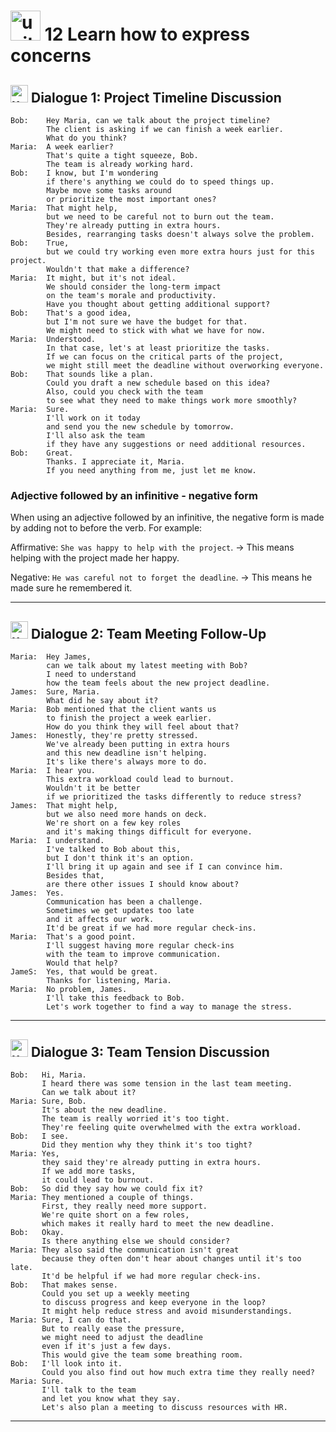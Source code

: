 # <img width="48" height="48" src="https://img.icons8.com/emoji/48/united-kingdom-emoji.png" alt="united-kingdom-emoji"/>  12 Learn how to express concerns

## <img width="28" height="28" src="https://img.icons8.com/emoji/28/united-kingdom-emoji.png" alt="united-kingdom-emoji"/> Dialogue 1: Project Timeline Discussion

```
Bob:    Hey Maria, can we talk about the project timeline?      
        The client is asking if we can finish a week earlier.
        What do you think?
Maria:  A week earlier?
        That's quite a tight squeeze, Bob.
        The team is already working hard.
Bob:    I know, but I'm wondering
        if there's anything we could do to speed things up.
        Maybe move some tasks around
        or prioritize the most important ones?
Maria:  That might help,
        but we need to be careful not to burn out the team.
        They're already putting in extra hours.
        Besides, rearranging tasks doesn't always solve the problem.
Bob:    True,
        but we could try working even more extra hours just for this project.
        Wouldn't that make a difference?
Maria:  It might, but it's not ideal.
        We should consider the long-term impact
        on the team's morale and productivity.
        Have you thought about getting additional support?
Bob:    That's a good idea,
        but I'm not sure we have the budget for that.
        We might need to stick with what we have for now.
Maria:  Understood.
        In that case, let's at least prioritize the tasks.
        If we can focus on the critical parts of the project,
        we might still meet the deadline without overworking everyone.
Bob:    That sounds like a plan.
        Could you draft a new schedule based on this idea?
        Also, could you check with the team
        to see what they need to make things work more smoothly?
Maria:  Sure.
        I'll work on it today
        and send you the new schedule by tomorrow.
        I'll also ask the team
        if they have any suggestions or need additional resources.
Bob:    Great.
        Thanks. I appreciate it, Maria.
        If you need anything from me, just let me know.
```
### Adjective followed by an infinitive - negative form

When using an adjective followed by an infinitive, the negative form is made by adding not to before the verb. For example:

Affirmative: `She was happy to help with the project`. -> This means helping with the project made her happy.

Negative: `He was careful not to forget the deadline`. -> This means he made sure he remembered it.



---

## <img width="28" height="28" src="https://img.icons8.com/emoji/28/united-kingdom-emoji.png" alt="united-kingdom-emoji"/> Dialogue 2: Team Meeting Follow-Up

```
Maria:  Hey James,
        can we talk about my latest meeting with Bob?
        I need to understand
        how the team feels about the new project deadline.
James:  Sure, Maria.
        What did he say about it?
Maria:  Bob mentioned that the client wants us
        to finish the project a week earlier.
        How do you think they will feel about that?
James:  Honestly, they're pretty stressed.
        We've already been putting in extra hours
        and this new deadline isn't helping.
        It's like there's always more to do.
Maria:  I hear you.
        This extra workload could lead to burnout.
        Wouldn't it be better
        if we prioritized the tasks differently to reduce stress?
James:  That might help,
        but we also need more hands on deck.
        We're short on a few key roles
        and it's making things difficult for everyone.
Maria:  I understand.
        I've talked to Bob about this,
        but I don't think it's an option.
        I'll bring it up again and see if I can convince him.
        Besides that,
        are there other issues I should know about?
James:  Yes.
        Communication has been a challenge.
        Sometimes we get updates too late
        and it affects our work.
        It'd be great if we had more regular check-ins.
Maria:  That's a good point.
        I'll suggest having more regular check-ins
        with the team to improve communication.
        Would that help?
JameS:  Yes, that would be great.
        Thanks for listening, Maria.
Maria:  No problem, James.
        I'll take this feedback to Bob.
        Let's work together to find a way to manage the stress.
```

---

## <img width="28" height="28" src="https://img.icons8.com/emoji/28/united-kingdom-emoji.png" alt="united-kingdom-emoji"/>  Dialogue 3: Team Tension Discussion

```
Bob:   Hi, Maria.
       I heard there was some tension in the last team meeting.
       Can we talk about it?
Maria: Sure, Bob.
       It's about the new deadline.
       The team is really worried it's too tight.
       They're feeling quite overwhelmed with the extra workload.
Bob:   I see.
       Did they mention why they think it's too tight?
Maria: Yes,
       they said they're already putting in extra hours.
       If we add more tasks,
       it could lead to burnout.
Bob:   So did they say how we could fix it?
Maria: They mentioned a couple of things.
       First, they really need more support.
       We're quite short on a few roles,
       which makes it really hard to meet the new deadline.
Bob:   Okay.
       Is there anything else we should consider?
Maria: They also said the communication isn't great
       because they often don't hear about changes until it's too late.
       It'd be helpful if we had more regular check-ins.
Bob:   That makes sense.
       Could you set up a weekly meeting
       to discuss progress and keep everyone in the loop?
       It might help reduce stress and avoid misunderstandings.
Maria: Sure, I can do that.
       But to really ease the pressure,
       we might need to adjust the deadline
       even if it's just a few days.
       This would give the team some breathing room.
Bob:   I'll look into it.
       Could you also find out how much extra time they really need?
Maria: Sure.
       I'll talk to the team
       and let you know what they say.
       Let's also plan a meeting to discuss resources with HR.
```

---
